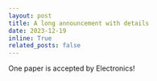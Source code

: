 ```yaml
---
layout: post
title: A long announcement with details
date: 2023-12-19 
inline: True
related_posts: false
---
```


One paper is accepted by Electronics!
